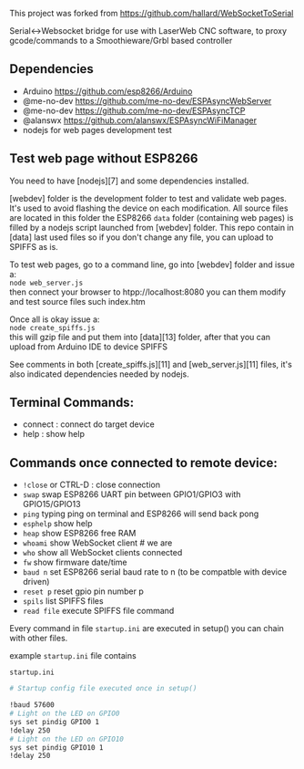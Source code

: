 This project was forked from https://github.com/hallard/WebSocketToSerial 


Serial<->Websocket bridge for use with LaserWeb CNC software, to proxy gcode/commands to a Smoothieware/Grbl based controller

Dependencies
------------
- Arduino https://github.com/esp8266/Arduino
- @me-no-dev https://github.com/me-no-dev/ESPAsyncWebServer
- @me-no-dev https://github.com/me-no-dev/ESPAsyncTCP 
- @alanswx https://github.com/alanswx/ESPAsyncWiFiManager
- nodejs for web pages development test 


Test web page without ESP8266
-----------------------------

You need to have [nodejs][7] and some dependencies installed.

[webdev] folder is the development folder to test and validate web pages. It's used to avoid flashing the device on each modification.
All source files are located in this folder the ESP8266 `data` folder (containing web pages) is filled by a nodejs script launched from [webdev] folder. This repo contain in [data] last used files so if you don't change any file, you can upload to SPIFFS as is.

To test web pages, go to a command line, go into [webdev] folder and issue a:    
`node web_server.js`     
then connect your browser to htpp://localhost:8080 you can them modify and test source files such index.htm
    
Once all is okay issue a:    
`node create_spiffs.js`     
this will gzip file and put them into [data][13] folder, after that you can upload from Arduino IDE to device SPIFFS

See comments in both [create_spiffs.js][11] and [web_server.js][11] files, it's also indicated dependencies needed by nodejs.

Terminal Commands:
------------------
- connect : connect do target device
- help : show help

Commands once connected to remote device:
-----------------------------------------
- `!close` or CTRL-D : close connection
- `swap` swap ESP8266 UART pin between GPIO1/GPIO3 with GPIO15/GPIO13
- `ping` typing ping on terminal and ESP8266 will send back pong
- `esphelp` show help
- `heap` show ESP8266 free RAM
- `whoami` show WebSocket client # we are
- `who` show all WebSocket clients connected
- `fw` show firmware date/time
- `baud n` set ESP8266 serial baud rate to n (to be compatble with device driven)
- `reset p` reset gpio pin number p
- `spils` list SPIFFS files
- `read file` execute SPIFFS file command


Every command in file `startup.ini` are executed in setup() you can chain with other files. 

example `startup.ini` file contains

`startup.ini`
```sh
# Startup config file executed once in setup()

!baud 57600
# Light on the LED on GPIO0
sys set pindig GPIO0 1
!delay 250
# Light on the LED on GPIO10
sys set pindig GPIO10 1
!delay 250
```
